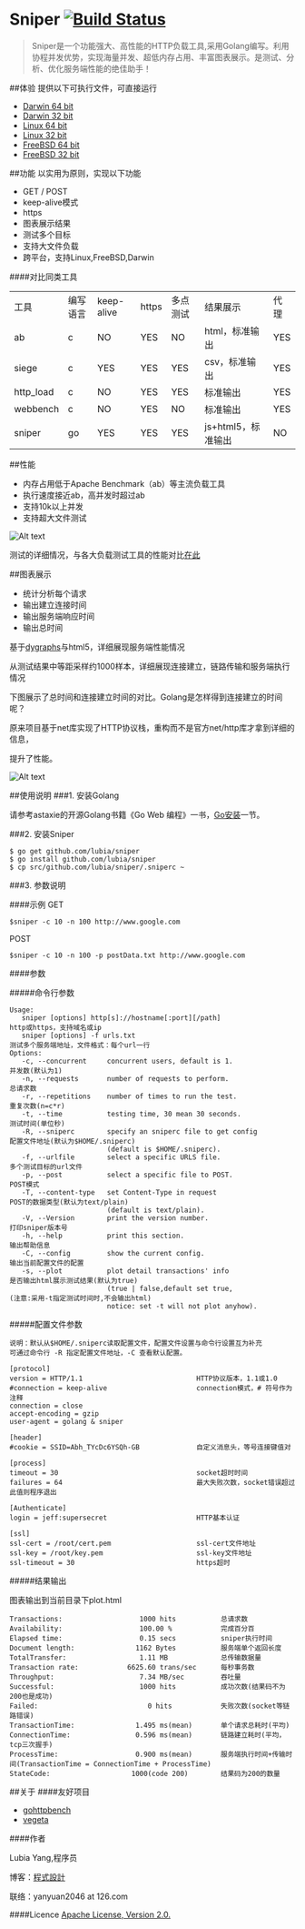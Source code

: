 Sniper       [![Build Status](https://drone.io/github.com/lubia/sniper/status.png)](https://drone.io/github.com/lubia/sniper/latest)
======
>Sniper是一个功能强大、高性能的HTTP负载工具,采用Golang编写。利用协程并发优势，实现海量并发、超低内存占用、丰富图表展示。是测试、分析、优化服务端性能的绝佳助手！

##体验
提供以下可执行文件，可直接运行
* [Darwin 64 bit](http://lubia-me.qiniudn.com/sniper_darwin_amd64)      
* [Darwin 32 bit](http://lubia-me.qiniudn.com/sniper_darwin_386)
* [Linux 64 bit](http://lubia-me.qiniudn.com/sniper_linux_amd64)
* [Linux 32 bit](http://lubia-me.qiniudn.com/sniper_linux_386)
* [FreeBSD 64 bit](http://lubia-me.qiniudn.com/sniper_freebsd_amd64)
* [FreeBSD 32 bit](http://lubia-me.qiniudn.com/sniper_freebsd_386)

##功能
以实用为原则，实现以下功能
- GET / POST
- keep-alive模式
- https
- 图表展示结果
- 测试多个目标
- 支持大文件负载
- 跨平台，支持Linux,FreeBSD,Darwin

####对比同类工具
<table class="table table-bordered table-striped table-condensed">
   <tr>
      <td>工具 </td>
      <td>编写语言 </td>
      <td>keep-alive </td>
      <td>https </td>
      <td>多点测试 </td>
      <td>结果展示 </td>
      <td>代理</td>
   </tr>
   <tr>
      <td>ab </td>
      <td>c </td>
      <td>NO </td>
      <td>YES </td>
      <td>NO </td>
      <td>html，标准输出</td>
      <td>YES </td>
   </tr>
   <tr>
      <td>siege </td>
      <td>c </td>
      <td>YES </td>
      <td>YES </td>
      <td>YES </td>
      <td>csv，标准输出</td>
      <td>YES </td>
   </tr>
   <tr>
      <td>http_load </td>
      <td>c </td>
      <td>NO </td>
      <td>YES </td>
      <td>YES </td>
      <td>标准输出</td>
      <td>YES </td>
   </tr>
   <tr>
      <td>webbench </td>
      <td>c </td>
      <td>NO </td>
      <td>YES </td>
      <td>NO </td>
      <td>标准输出</td>
      <td>YES </td>
   </tr>
   <tr>
      <td>sniper</td>
      <td>go</td>
      <td>YES </td>
      <td>YES </td>
      <td>YES </td>
      <td>js+html5，标准输出</td>
      <td>NO </td>
   </tr>
</table>


##性能
- 内存占用低于Apache Benchmark（ab）等主流负载工具
- 执行速度接近ab，高并发时超过ab
- 支持10k以上并发
- 支持超大文件测试

![Alt text](http://lubia-me.qiniudn.com/cmp.png)

测试的详细情况，与各大负载测试工具的性能对比[在此](http://www.lubia.me/http-loader-compare)

##图表展示
- 统计分析每个请求
- 输出建立连接时间
- 输出服务端响应时间
- 输出总时间

基于[dygraphs](http://dygraphs.com/)与html5，详细展现服务端性能情况

从测试结果中等距采样约1000样本，详细展现连接建立，链路传输和服务端执行情况

下图展示了总时间和连接建立时间的对比。Golang是怎样得到连接建立的时间呢？

原来项目基于net库实现了HTTP协议栈，重构而不是官方net/http库才拿到详细的信息，

提升了性能。

![Alt text](http://lubia-me.qiniudn.com/sniper_2.JPG)

##使用说明
###1. 安装Golang

请参考astaxie的开源Golang书籍《Go Web 编程》一书，[Go安装](https://github.com/astaxie/build-web-application-with-golang/blob/master/ebook/01.1.md)一节。

###2. 安装Sniper

    $ go get github.com/lubia/sniper
    $ go install github.com/lubia/sniper
    $ cp src/github.com/lubia/sniper/.sniperc ~

###3. 参数说明

####示例
GET

    $sniper -c 10 -n 100 http://www.google.com 

POST

    $sniper -c 10 -n 100 -p postData.txt http://www.google.com
    
####参数

#####命令行参数

```
Usage: 
   sniper [options] http[s]://hostname[:port][/path]                 http或https，支持域名或ip
   sniper [options] -f urls.txt                                      测试多个服务端地址，文件格式：每个url一行
Options: 
   -c, --concurrent     concurrent users, default is 1.              并发数(默认为1)
   -n, --requests       number of requests to perform.               总请求数
   -r, --repetitions    number of times to run the test.             重复次数(n=c*r)
   -t, --time           testing time, 30 mean 30 seconds.            测试时间(单位秒)
   -R, --sniperc        specify an sniperc file to get config        配置文件地址(默认为$HOME/.sniperc)
                        (default is $HOME/.sniperc).               
   -f, --urlfile        select a specific URLS file.                 多个测试目标的url文件
   -p, --post           select a specific file to POST.              POST模式
   -T, --content-type   set Content-Type in request                  POST的数据类型(默认为text/plain)
                        (default is text/plain).
   -V, --Version        print the version number.                    打印sniper版本号
   -h, --help           print this section.                          输出帮助信息
   -C, --config         show the current config.                     输出当前配置文件的配置
   -s, --plot           plot detail transactions' info               是否输出html展示测试结果(默认为true) 
                        (true | false,default set true,              (注意:采用-t指定测试时间时,不会输出html)
                        notice: set -t will not plot anyhow).

```


#####配置文件参数

    说明：默认从$HOME/.sniperc读取配置文件，配置文件设置与命令行设置互为补充
    可通过命令行 -R 指定配置文件地址，-C 查看默认配置。

```
[protocol]
version = HTTP/1.1                            HTTP协议版本，1.1或1.0
#connection = keep-alive                      connection模式，# 符号作为注释
connection = close
accept-encoding = gzip                        
user-agent = golang & sniper                  

[header]
#cookie = SSID=Abh_TYcDc6YSQh-GB              自定义消息头，等号连接键值对

[process]
timeout = 30                                  socket超时时间 
failures = 64                                 最大失败次数，socket错误超过此值则程序退出

[Authenticate]
login = jeff:supersecret                      HTTP基本认证

[ssl]
ssl-cert = /root/cert.pem                     ssl-cert文件地址
ssl-key = /root/key.pem                       ssl-key文件地址
ssl-timeout = 30                              https超时
```

#####结果输出

图表输出到当前目录下plot.html

```
Transactions:                   1000 hits           总请求数
Availability:                   100.00 %            完成百分百    
Elapsed time:                   0.15 secs           sniper执行时间
Document length:               1162 Bytes           服务端单个返回长度
TotalTransfer:                  1.11 MB             总传输数据量
Transaction rate:            6625.60 trans/sec      每秒事务数 
Throughput:                     7.34 MB/sec         吞吐量 
Successful:                     1000 hits           成功次数(结果码不为200也是成功)
Failed:                           0 hits            失败次数(socket等链路错误) 
TransactionTime:               1.495 ms(mean)       单个请求总耗时(平均)
ConnectionTime:                0.596 ms(mean)       链路建立耗时(平均，tcp三次握手)
ProcessTime:                   0.900 ms(mean)       服务端执行时间+传输时间(TransactionTime = ConnectionTime + ProcessTime)
StateCode:                    1000(code 200)        结果码为200的数量
```
##关于
####友好项目

- [gohttpbench](https://github.com/parkghost/gohttpbench)
- [vegeta](https://github.com/tsenart/vegeta)

####作者

Lubia Yang,程序员

博客：[程式設計](http://www.lubia.me)

联络：yanyuan2046 at 126.com

####Licence
[Apache License, Version 2.0.](http://www.apache.org/licenses/LICENSE-2.0.html)
